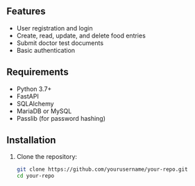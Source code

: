 
## Features

- User registration and login
- Create, read, update, and delete food entries
- Submit doctor test documents
- Basic authentication

## Requirements

- Python 3.7+
- FastAPI
- SQLAlchemy
- MariaDB or MySQL
- Passlib (for password hashing)

## Installation

1. Clone the repository:

   ```bash
   git clone https://github.com/yourusername/your-repo.git
   cd your-repo
